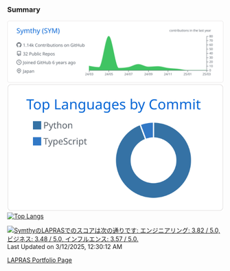 ### Summary

[![](https://raw.githubusercontent.com/Symthy/Symthy/main/profile-summary-card-output/github/0-profile-details.svg)](https://github.com/vn7n24fzkq/github-profile-summary-cards)
[![](https://raw.githubusercontent.com/Symthy/Symthy/main/profile-summary-card-output/github/2-most-commit-language.svg)](https://github.com/vn7n24fzkq/github-profile-summary-cards) 
[![Top Langs](https://github-readme-stats.vercel.app/api/top-langs/?username=Symthy&layout=compact)](https://github.com/anuraghazra/github-readme-stats)

<!--START_SECTION:lapras-card-->
<p ><a href="https://lapras.com/public/Symthy" target="_blank" rel="noopener noreferrer"><img alt="SymthyのLAPRASでのスコアは次の通りです: エンジニアリング: 3.82 / 5.0, ビジネス: 3.48 / 5.0, インフルエンス: 3.57 / 5.0." src="https://lapras-card-generator.vercel.app/api/svg?e=3.82&b=3.48&i=3.57&b1=%23020E27&b2=%233190e3&i1=%23030E21&i2=%2390b2c1&l=ja" width="400" ></a>  
Last Updated on 3/12/2025, 12:30:12 AM</p>
<!--END_SECTION:lapras-card-->

[LAPRAS Portfolio Page](https://lapras.com/public/Symthy)
